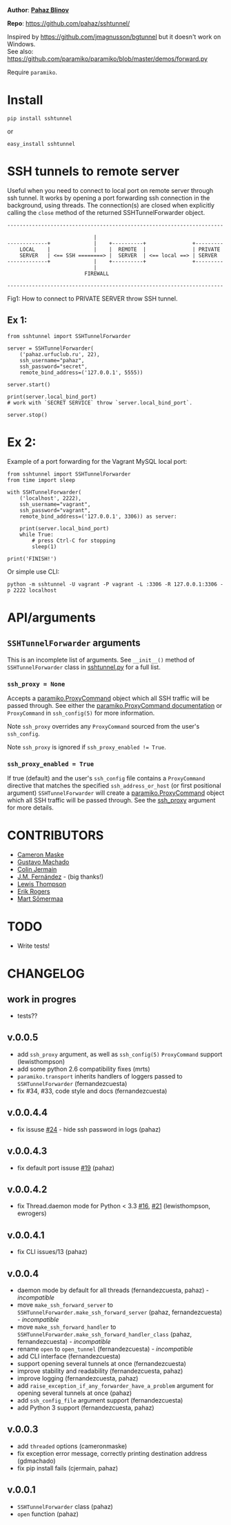 **Author**: **[Pahaz Blinov](https://github.com/pahaz)**

**Repo**: https://github.com/pahaz/sshtunnel/

Inspired by https://github.com/jmagnusson/bgtunnel but it doesn't work on Windows.  
See also: https://github.com/paramiko/paramiko/blob/master/demos/forward.py

Require `paramiko`.

# Install #

    pip install sshtunnel

or

    easy_install sshtunnel

# SSH tunnels to remote server #

Useful when you need to connect to local port on remote server through ssh
tunnel. It works by opening a port forwarding ssh connection in the
background, using threads. The connection(s) are closed when explicitly
calling the `close` method of the returned SSHTunnelForwarder object.

    ----------------------------------------------------------------------
    
                                |
    -------------+              |    +----------+               +---------
        LOCAL    |              |    |  REMOTE  |               | PRIVATE
        SERVER   | <== SSH ========> |  SERVER  | <== local ==> | SERVER
    -------------+              |    +----------+               +---------
                                |
                             FIREWALL
    
    ----------------------------------------------------------------------

Fig1: How to connect to PRIVATE SERVER throw SSH tunnel.


## Ex 1: ##

    from sshtunnel import SSHTunnelForwarder
    
    server = SSHTunnelForwarder(
        ('pahaz.urfuclub.ru', 22),
        ssh_username="pahaz",
        ssh_password="secret",
        remote_bind_address=('127.0.0.1', 5555))
    
    server.start()
    
    print(server.local_bind_port)
    # work with `SECRET SERVICE` throw `server.local_bind_port`.
    
    server.stop()

# Ex 2: ##

Example of a port forwarding for the Vagrant MySQL local port:
    
    from sshtunnel import SSHTunnelForwarder
    from time import sleep
    
    with SSHTunnelForwarder(
        ('localhost', 2222),
        ssh_username="vagrant",
        ssh_password="vagrant",
        remote_bind_address=('127.0.0.1', 3306)) as server:
    
        print(server.local_bind_port)
        while True:
            # press Ctrl-C for stopping
            sleep(1)
    
    print('FINISH!')

Or simple use CLI:

    python -m sshtunnel -U vagrant -P vagrant -L :3306 -R 127.0.0.1:3306 -p 2222 localhost


# API/arguments #

## `SSHTunnelForwarder` arguments ##

This is an incomplete list of arguments.  See `__init__()` method of `SSHTunnelForwarder` class in [sshtunnel.py](sshtunnel.py) for a full list.

### `ssh_proxy = None`

Accepts a [paramiko.ProxyCommand](http://paramiko-docs.readthedocs.org/en/latest/api/proxy.html) object which all SSH traffic will be passed through.  See either the [paramiko.ProxyCommand documentation](http://paramiko-docs.readthedocs.org/en/latest/api/proxy.html) or `ProxyCommand` in `ssh_config(5)` for more information.

Note `ssh_proxy` overrides any `ProxyCommand` sourced from the user's `ssh_config`.

Note `ssh_proxy` is ignored if `ssh_proxy_enabled != True`.

### `ssh_proxy_enabled = True`

If true (default) and the user's `ssh_config` file contains a `ProxyCommand` directive that matches the specified `ssh_address_or_host` (or first positional argument) `SSHTunnelForwarder` will create a [paramiko.ProxyCommand](http://paramiko-docs.readthedocs.org/en/latest/api/proxy.html) object which all SSH traffic will be passed through.  See the [ssh_proxy](#ssh_proxy) argument for more details.


# CONTRIBUTORS #

 - [Cameron Maske](https://github.com/cameronmaske)
 - [Gustavo Machado](https://github.com/gdmachado)
 - [Colin Jermain](https://github.com/cjermain)
 - [J.M. Fernández](https://github.com/fernandezcuesta) - (big thanks!)
 - [Lewis Thompson](https://github.com/lewisthompson)
 - [Erik Rogers](https://github.com/ewrogers)
 - [Mart Sõmermaa](https://github.com/mrts)

# TODO #

 - Write tests!
 
# CHANGELOG #

## work in progres ##
 - tests??

## v.0.0.5 ##
 - add `ssh_proxy` argument, as well as `ssh_config(5)` `ProxyCommand` support (lewisthompson)
 - add some python 2.6 compatibility fixes (mrts)
 - `paramiko.transport` inherits handlers of loggers passed to `SSHTunnelForwarder` (fernandezcuesta)
 - fix #34, #33, code style and docs (fernandezcuesta)

## v.0.0.4.4 ##

 - fix issuse [#24](https://github.com/pahaz/sshtunnel/issues/24) - hide ssh password in logs (pahaz)

## v.0.0.4.3 ##

 - fix default port issuse [#19](https://github.com/pahaz/sshtunnel/issues/19) (pahaz)

## v.0.0.4.2 ##
 - fix Thread.daemon mode for Python < 3.3 [#16](https://github.com/pahaz/sshtunnel/issues/16), [#21](https://github.com/pahaz/sshtunnel/issues/21) (lewisthompson, ewrogers)

## v.0.0.4.1 ##
 - fix CLI issues/13 (pahaz)

## v.0.0.4 ##
 - daemon mode by default for all threads (fernandezcuesta, pahaz) - *incompatible*
 - move `make_ssh_forward_server` to `SSHTunnelForwarder.make_ssh_forward_server` (pahaz, fernandezcuesta) - *incompatible*
 - move `make_ssh_forward_handler` to `SSHTunnelForwarder.make_ssh_forward_handler_class` (pahaz, fernandezcuesta) - *incompatible*
 - rename `open` to `open_tunnel` (fernandezcuesta) - *incompatible*
 - add CLI interface (fernandezcuesta)
 - support opening several tunnels at once (fernandezcuesta)
 - improve stability and readability (fernandezcuesta, pahaz)
 - improve logging (fernandezcuesta, pahaz)
 - add `raise_exception_if_any_forwarder_have_a_problem` argument for opening several tunnels at once (pahaz)
 - add `ssh_config_file` argument support (fernandezcuesta)
 - add Python 3 support (fernandezcuesta, pahaz)

## v.0.0.3 ##
 - add `threaded` options (cameronmaske)
 - fix exception error message, correctly printing destination address (gdmachado)
 - fix pip install fails (cjermain, pahaz)

## v.0.0.1 ##
 - `SSHTunnelForwarder` class (pahaz)
 - `open` function (pahaz)

